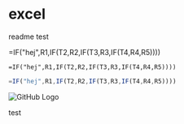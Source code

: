 # excel
readme test

=IF("hej",R1,IF(T2,R2,IF(T3,R3,IF(T4,R4,R5))))

```excel
=IF("hej",R1,IF(T2,R2,IF(T3,R3,IF(T4,R4,R5))))
```

```javascript
=IF("hej",R1,IF(T2,R2,IF(T3,R3,IF(T4,R4,R5))))
```

![GitHub Logo](https://exceljet.net/sites/default/files/styles/function_screen/public/images/formulas/nested%20if%20function%20example.png?itok=Ektxxsyh)

test
